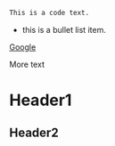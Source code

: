 ```sh
This is a code text.
```

* this is a bullet list item.

[Google](www.google.com)

More text

# Header1
## Header2